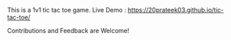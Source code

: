 This is a 1v1 tic tac toe game.
Live Demo : https://20prateek03.github.io/tic-tac-toe/

Contributions and Feedback are Welcome!